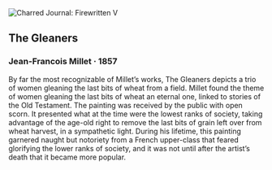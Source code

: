 <div class="artwork-of-the-day">
  <div class="container">
    <div class="img-wrapper">
      <img
        src="https://uploads4.wikiart.org/00144/images/jean-francois-millet/jean-fran-ois-millet-gleaners-google-art-project.jpg!Large.jpg"
        alt="Charred Journal: Firewritten V" />
    </div>
    <div class="artwork-detail">
      <div class="artwork-origin"> 
        <h2 class="artwork-name">The Gleaners</h2>
        <h3 class="artist">
          Jean-Francois Millet
                    ·  1857
        </h3>
      </div>
      <p class="description">
        <span class="artwork-description-text ng-binding" ng-bind-html="viewModel.ArtworkOfTheDay.Description | unsafe">By far the most recognizable of Millet’s works, The Gleaners depicts a trio of women gleaning the last bits of wheat from a field. Millet found the theme of women gleaning the last bits of wheat an eternal one, linked to stories of the Old Testament. The painting was received by the public with open scorn. It presented what at the time were the lowest ranks of society, taking advantage of the age-old right to remove the last bits of grain left over from wheat harvest, in a sympathetic light. During his lifetime, this painting garnered naught but notoriety from a French upper-class that feared glorifying the lower ranks of society, and it was not until after the artist’s death that it became more popular. </span>
                        <div class="text-shadow-container" ng-show="showShadow" style=""></div>
      </p>
    </div>
  </div>

</div>
